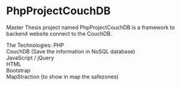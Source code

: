 PhpProjectCouchDB
==================

Master Thesis project named PhpProjectCouchDB is a framework to backend website connect to the CouchDB.

The Technologies:
PHP<br>
CouchDB (Save the information in NoSQL database)<br>
JavaScript / jQuery<br>
HTML<br>
Bootstrap <br>
MapStraction (to show in map the safezones) <br>

